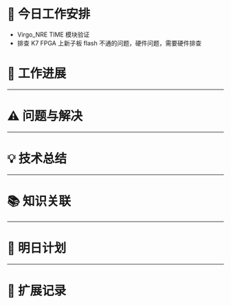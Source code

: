 



# **🔧 今日工作安排**
- Virgo_NRE TIME 模块验证
- 排查 K7 FPGA 上新子板 flash 不通的问题，硬件问题，需要硬件排查



# **📌 工作进展**



---

# **⚠️ 问题与解决**


---

# **💡 技术总结**


---

# **📚 知识关联**


---
# **📌 明日计划**


---

# **💬 扩展记录**



